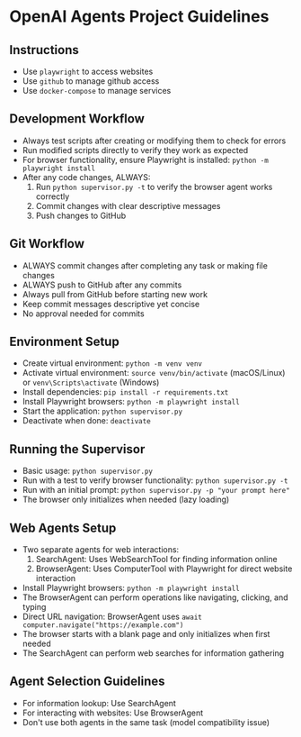 # OpenAI Agents Project Guidelines

## Instructions
- Use `playwright` to access websites
- Use `github` to manage github access
- Use `docker-compose` to manage services

## Development Workflow
- Always test scripts after creating or modifying them to check for errors
- Run modified scripts directly to verify they work as expected
- For browser functionality, ensure Playwright is installed: `python -m playwright install`
- After any code changes, ALWAYS:
  1. Run `python supervisor.py -t` to verify the browser agent works correctly
  2. Commit changes with clear descriptive messages
  3. Push changes to GitHub

## Git Workflow
- ALWAYS commit changes after completing any task or making file changes
- ALWAYS push to GitHub after any commits
- Always pull from GitHub before starting new work
- Keep commit messages descriptive yet concise
- No approval needed for commits

## Environment Setup
- Create virtual environment: `python -m venv venv`
- Activate virtual environment: `source venv/bin/activate` (macOS/Linux) or `venv\Scripts\activate` (Windows)
- Install dependencies: `pip install -r requirements.txt`
- Install Playwright browsers: `python -m playwright install`
- Start the application: `python supervisor.py`
- Deactivate when done: `deactivate`

## Running the Supervisor
- Basic usage: `python supervisor.py`
- Run with a test to verify browser functionality: `python supervisor.py -t`
- Run with an initial prompt: `python supervisor.py -p "your prompt here"`
- The browser only initializes when needed (lazy loading)

## Web Agents Setup
- Two separate agents for web interactions:
  1. SearchAgent: Uses WebSearchTool for finding information online
  2. BrowserAgent: Uses ComputerTool with Playwright for direct website interaction
- Install Playwright browsers: `python -m playwright install`
- The BrowserAgent can perform operations like navigating, clicking, and typing
- Direct URL navigation: BrowserAgent uses `await computer.navigate("https://example.com")`
- The browser starts with a blank page and only initializes when first needed
- The SearchAgent can perform web searches for information gathering

## Agent Selection Guidelines
- For information lookup: Use SearchAgent
- For interacting with websites: Use BrowserAgent
- Don't use both agents in the same task (model compatibility issue)
